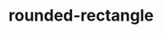 # rounded-rectangle

<div id="example"></div>
<script type="application/javascript">
  new Vue({
    el: '#example',
    template: '<live-code class="full" :template="code" mode="html>iframe" :debounce="200" />',
    data: {
      code:
`
<script src="${host}global.js"><\/script>
<!-- pep.js provides the pointer events (pointermove, pointerdown, etc) -->
<script src="https://code.jquery.com/pep/0.4.3/pep.js"><\/script>

<style>
    body, html {
        width: 100%;
        height: 100%;
        margin: 0;
        padding: 0;
        overflow: hidden;
        background: #191919;
        color: #ccc;
    }
</style>

<lume-scene id="scene" webgl>
    <lume-ambient-light intensity="0.3"></lume-ambient-light>
    <lume-point-light
        id="light"
        color="white"
        position="300 300 300"
        size="0 0 0"
        cast-shadow="true"
        intensity="0.8"
        shadow-radius="2"
        distance="800"
        shadow-bias="-0.001"
        >
    </lume-point-light>
    <lume-rounded-rectangle
        id="rect1"
        corner-radius="45"
        thickness="1"
        quadratic-corners="true"
        align-point="0.5 0.5"
        mount-point="0.5 0.5"
        size="100 100 100"
        position="55"
        color="skyblue"
        Xsidedness="double"
        Xwireframe
    >
    </lume-rounded-rectangle>
    <lume-rounded-rectangle
        id="rect2"
        corner-radius="45"
        thickness="1"
        quadratic-corners="false"
        align-point="0.5 0.5"
        mount-point="0.5 0.5"
        size="100 100 100"
        position="-55"
        color="pink"
    >
    </lume-rounded-rectangle>

</lume-scene>

<script>
    // defines the default names for the HTML elements
    LUME.defineElements()

    const light = document.querySelector('#light')

    document.addEventListener('pointermove', event => {
        event.preventDefault()
        light.position.x = event.clientX
        light.position.y = event.clientY
    })

    rect1.rotation = (x, y) => [0, ++y, 0]
    rect2.rotation = (x, y) => [0, ++y, 0]
<\/script>

`
    },
  })
</script>
